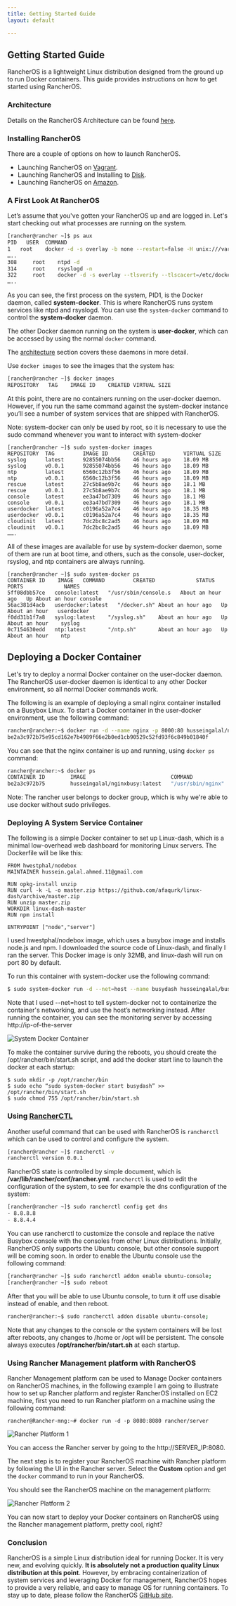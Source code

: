 ```yaml
---
title: Getting Started Guide
layout: default

---
```


## Getting Started Guide

RancherOS is a lightweight Linux distribution designed from the ground up to run Docker containers. This guide provides instructions on how to get started using RancherOS.

### Architecture
Details on the RancherOS Architecture can be found [here]({{site.baseurl}}/docs/architecture/).

### Installing RancherOS

There are a couple of options on how to launch RancherOS.

* Launching RancherOS on [Vagrant]({{site.baseurl}}/docs/getting-started/vagrant/).
* Launching RancherOS and Installing to [Disk]({{site.baseurl}}/docs/getting-started/disk/).
* Launching RancherOS on [Amazon]({{site.baseurl}}/docs/getting-started/amazon/).


### A First Look At RancherOS

Let’s assume that you've gotten your RancherOS up and are logged in. Let's start checking out what processes are running on the system.

```sh
[rancher@rancher ~]$ ps aux
PID   USER 	COMMAND
1 	root 	docker -d -s overlay -b none --restart=false -H unix:///var/run/system-docker.sock
…..
308     root 	ntpd -d
314     root 	rsyslogd -n
322     root 	docker -d -s overlay --tlsverify --tlscacert=/etc/docker/tls/ca.pem --tlscert=/etc/docker/tls/serve
…..

```

As you can see, the first process on the system, PID1, is the Docker daemon, called **system-docker**. This is where RancherOS runs system services like ntpd and rsyslogd. You can use the `system-docker` command to control the **system-docker** daemon. 

The other Docker daemon running on the system is **user-docker**, which can be accessed by using the normal `docker` command.

The [architecture]({{site.baseurl}}/docs/architecture/) section covers these daemons in more detail.

Use `docker images` to see the images that the system has:

```bash
[rancher@rancher ~]$ docker images
REPOSITORY   TAG	IMAGE ID	CREATED	VIRTUAL SIZE
```

At this point, there are no containers running on the user-docker daemon. However, if you run the same command against the system-docker instance you’ll see a number of system services that are shipped with RancherOS. 

Note: system-docker can only be used by root, so it is necessary to use the sudo command whenever you want to interact with system-docker

```
[rancher@rancher ~]$ sudo system-docker images
REPOSITORY  TAG         IMAGE ID        CREATED     	VIRTUAL SIZE
syslog  	latest  	92855074bb56    46 hours ago    18.09 MB
syslog      v0.0.1      92855074bb56    46 hours ago    18.09 MB
ntp         latest      6560c12b3f56    46 hours ago    18.09 MB
ntp         v0.0.1      6560c12b3f56    46 hours ago    18.09 MB
rescue      latest      27c5b8ae9b7c    46 hours ago    18.1 MB
rescue      v0.0.1      27c5b8ae9b7c    46 hours ago    18.1 MB
console     latest      ee3a47bd7309    46 hours ago    18.1 MB
console     v0.0.1      ee3a47bd7309    46 hours ago	18.1 MB
userdocker  latest  	c0196a52a7c4    46 hours ago    18.35 MB
userdocker  v0.0.1      c0196a52a7c4    46 hours ago    18.35 MB
cloudinit   latest      7dc2bc8c2ad5	46 hours ago	18.09 MB
cloudinit   v0.0.1      7dc2bc8c2ad5    46 hours ago	18.09 MB
…….
```

All of these images are available for use by system-docker daemon, some of them are run at boot time, and others, such as the console, user-docker, rsyslog, and ntp containers are always running.

```
[rancher@rancher ~]$ sudo system-docker ps
CONTAINER ID    IMAGE   COMMAND      	CREATED         	STATUS         PORTS             NAMES
5ff08dbb57ce   console:latest 	"/usr/sbin/console.s   About an hour ago   Up About an hour console
56ac381d4acb   userdocker:latest   "/docker.sh"	About an hour ago   Up About an hour   userdocker    	 
f0dd31b1f7a8   syslog:latest   	"/syslog.sh"   	About an hour ago   Up About an hour    syslog         	 
0c7154630edd   ntp:latest      	"/ntp.sh"     	About an hour ago   Up About an hour    ntp
```

## Deploying a Docker Container

Let's try to deploy a normal Docker container on the user-docker daemon.  The RancherOS user-docker daemon is identical to any other Docker environment, so all normal Docker commands work.

The following is an example of deploying a small nginx container installed on a Busybox Linux. To start a Docker container in the user-docker environment, use the following command:

```bash
rancher@rancher:~$ docker run -d --name nginx -p 8000:80 husseingalal/nginxbusy
be2a3c972b75e95cd162e7b4989f66e2b0ed1cb90529c52fd93f6c849b01840f
```

You can see that the nginx container is up and running, using `docker ps` command:

```sh
rancher@rancher:~$ docker ps
CONTAINER ID        IMAGE                           COMMAND             CREATED             STATUS              PORTS                  NAMES
be2a3c972b75        husseingalal/nginxbusy:latest   "/usr/sbin/nginx"   3 seconds ago       Up 2 seconds        0.0.0.0:8000->80/tcp   nginx
```

Note: The rancher user belongs to docker group, which is why we're able to use docker without sudo privileges.

### Deploying A System Service Container

The following is a simple Docker container to set up Linux-dash, which is a minimal low-overhead web dashboard for monitoring Linux servers. The Dockerfile will be like this:

```
FROM hwestphal/nodebox
MAINTAINER hussein.galal.ahmed.11@gmail.com

RUN opkg-install unzip
RUN curl -k -L -o master.zip https://github.com/afaqurk/linux-dash/archive/master.zip
RUN unzip master.zip
WORKDIR linux-dash-master
RUN npm install

ENTRYPOINT ["node","server"]
```

I used hwestphal/nodebox image, which uses a busybox image and installs node.js and npm. I downloaded the source code of Linux-dash, and finally I ran the server. This Docker image is only 32MB, and linux-dash will run on port 80 by default.

To run this container with system-docker use the following command:

```sh
$ sudo system-docker run -d --net=host --name busydash husseingalal/busydash
```

Note that I used --net=host to tell system-docker not to containerize the container's networking, and use the host’s networking instead. After running the container, you can see the monitoring server by accessing http://ip-of-the-server

![System Docker Container]({{site.baseurl}}/img/Rancher_busydash.png)

To make the container survive during the reboots, you should create the /opt/rancher/bin/start.sh script, and add the docker start line to launch the docker at each startup:

```
$ sudo mkdir -p /opt/rancher/bin
$ sudo echo “sudo system-docker start busydash” >> /opt/rancher/bin/start.sh
$ sudo chmod 755 /opt/rancher/bin/start.sh
```

### Using [RancherCTL]({{site.baseurl}}/docs/rancherctl/)
Another useful command that can be used with RancherOS is `rancherctl` which can be used to control and configure the system. 

```bash
[rancher@rancher ~]$ rancherctl -v
rancherctl version 0.0.1
```

RancherOS state is controlled by simple document, which is **/var/lib/rancher/conf/rancher.yml**. `rancherctl` is used to edit the configuration of the system, to see for example the dns configuration of the system:

```sh
[rancher@rancher ~]$ sudo rancherctl config get dns
- 8.8.8.8
- 8.8.4.4
```

You can use rancherctl to customize the console and replace the native Busybox console with the consoles from other Linux distributions.  Initially, RancherOS only supports the Ubuntu console, but other console support will be coming soon. In order to enable the Ubuntu console use the following command:

```sh
[rancher@rancher ~]$ sudo rancherctl addon enable ubuntu-console;
[rancher@rancher ~]$ sudo reboot
```

After that you will be able to use Ubuntu console, to turn it off use disable instead of enable, and then reboot.

```sh
rancher@rancher:~$ sudo rancherctl addon disable ubuntu-console;
```

Note that any changes to the console or the system containers will be lost after reboots, any changes to /home or /opt will be persistent. The console always executes **/opt/rancher/bin/start.sh** at each startup. 


### Using Rancher Management platform with RancherOS

Rancher Management platform can be used to Manage Docker containers on RancherOS machines, in the following example I am going to illustrate how to set up Rancher platform and register RancherOS installed on EC2 machine, first you need to run Rancher platform on a machine using the following command:

```
rancher@Rancher-mng:~# docker run -d -p 8080:8080 rancher/server
```

![Rancher Platform 1]({{site.baseurl}}/img/Rancher_platform1.png)

You can access the Rancher server by going to the http://SERVER_IP:8080.

The next step is to register your RancherOS machine with Rancher platform by following the UI in the Rancher server. Select the **Custom** option and get the `docker` command to run in your RancherOS.

You should see the RancherOS machine on the management platform:

![Rancher Platform 2]({{site.baseurl}}/img/Rancher_platform2.png)

You can now start to deploy your Docker containers on RancherOS using the Rancher management platform, pretty cool, right?

### Conclusion

RancherOS is a simple Linux distribution ideal for running Docker.  It is very new, and evolving quickly. **It is absolutely not a production quality Linux distribution at this point**. However, by embracing containerization of system services and leveraging Docker for management, RancherOS hopes to provide a very reliable, and easy to manage OS for running containers.  To stay up to date, please follow the RancherOS [GitHub site](https://github.com/rancherio/os).  

<br>
